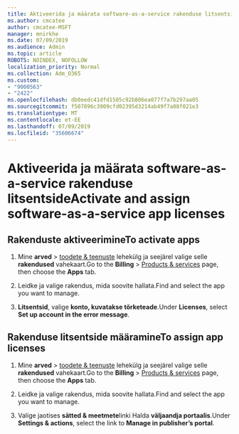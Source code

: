 ```yaml
---
title: Aktiveerida ja määrata software-as-a-service rakenduse litsentside
ms.author: cmcatee
author: cmcatee-MSFT
manager: mnirkhe
ms.date: 07/09/2019
ms.audience: Admin
ms.topic: article
ROBOTS: NOINDEX, NOFOLLOW
localization_priority: Normal
ms.collection: Adm_O365
ms.custom:
- "9000563"
- "2422"
ms.openlocfilehash: db0eedc41dfd1505c92b806ea077f7a7b297aa05
ms.sourcegitcommit: f507896c3909cfd02395d3214ab49f7a08f021e3
ms.translationtype: MT
ms.contentlocale: et-EE
ms.lasthandoff: 07/09/2019
ms.locfileid: "35606674"
---
```

# <a name="activate-and-assign-software-as-a-service-app-licenses"></a><span data-ttu-id="e45bc-102">Aktiveerida ja määrata software-as-a-service rakenduse litsentside</span><span class="sxs-lookup"><span data-stu-id="e45bc-102">Activate and assign software-as-a-service app licenses</span></span> 

## <a name="to-activate-apps"></a><span data-ttu-id="e45bc-103">Rakenduste aktiveerimine</span><span class="sxs-lookup"><span data-stu-id="e45bc-103">To activate apps</span></span>

1. <span data-ttu-id="e45bc-104">Mine **arved** > [toodete & teenuste](https://go.microsoft.com/fwlink/p/?linkid=842054) lehekülg ja seejärel valige selle **rakendused** vahekaart.</span><span class="sxs-lookup"><span data-stu-id="e45bc-104">Go to the **Billing** > [Products & services](https://go.microsoft.com/fwlink/p/?linkid=842054) page, then choose the **Apps** tab.</span></span>

2. <span data-ttu-id="e45bc-105">Leidke ja valige rakendus, mida soovite hallata.</span><span class="sxs-lookup"><span data-stu-id="e45bc-105">Find and select the app you want to manage.</span></span>

3. <span data-ttu-id="e45bc-106">**Litsentsid**, valige **konto, kuvatakse tõrketeade**.</span><span class="sxs-lookup"><span data-stu-id="e45bc-106">Under **Licenses**, select **Set up account in the error message**.</span></span>  

## <a name="to-assign-app-licenses"></a><span data-ttu-id="e45bc-107">Rakenduse litsentside määramine</span><span class="sxs-lookup"><span data-stu-id="e45bc-107">To assign app licenses</span></span>

1. <span data-ttu-id="e45bc-108">Mine **arved** > [toodete & teenuste](https://go.microsoft.com/fwlink/p/?linkid=842054) lehekülg ja seejärel valige selle **rakendused** vahekaart.</span><span class="sxs-lookup"><span data-stu-id="e45bc-108">Go to the **Billing** > [Products & services](https://go.microsoft.com/fwlink/p/?linkid=842054) page, then choose the **Apps** tab.</span></span>

2. <span data-ttu-id="e45bc-109">Leidke ja valige rakendus, mida soovite hallata.</span><span class="sxs-lookup"><span data-stu-id="e45bc-109">Find and select the app you want to manage.</span></span>  

3. <span data-ttu-id="e45bc-110">Valige jaotises **sätted & meetmete**linki Halda **väljaandja portaalis**.</span><span class="sxs-lookup"><span data-stu-id="e45bc-110">Under **Settings & actions**, select the link to **Manage in publisher’s portal**.</span></span>